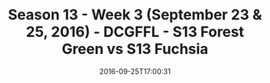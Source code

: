 ---
title: Season 13 - Week 3 (September 23 & 25, 2016) - DCGFFL - S13 Forest Green vs
  S13 Fuchsia
teams-score:
- team: _teams/s13-forest.md
  score: 29
- team: _teams/s13-fuchsia.md
  score: 28
mvp: C. Babb (Forest), J. Connolly (Fuchsia)
game-ball: J. Heron (Forest); M. Ta-a (Fuchsia)
sportsperson: ''
season: 13
week: 3
date: '2016-09-25T17:00:31'
pageid: season-13-week-3-september-23-25-2016-4814-vs-4815
---